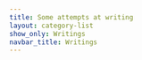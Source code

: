 ```yaml
---
title: Some attempts at writing
layout: category-list
show_only: Writings    
navbar_title: Writings
---
```

